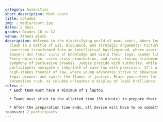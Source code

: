 ```yaml
---
category: humanities
short_description: Moot court
title: Columba
img: /_media/court.jpg
dates: 2 days
grades: Grades 10 to 12
venue: Athena Block
description: Welcome to the electrifying world of moot court, where legal minds
  clash in a battle of wit, eloquence, and strategic arguments! Picture a
  courtroom transformed into an intellectual battleground, where aspiring
  lawyers don their suits of knowledge and wield their legal acumen like swords.
  Every objection, every cross-examination, and every closing statement is a
  symphony of persuasive prowess. Judges preside with authority, while
  participants navigate a labyrinth of case law with precision. It's a
  high-stakes theater of law, where young advocates strive to showcase their
  legal prowess and ignite the flames of justice. Brace yourselves for the
  adrenaline rush, as Columba unleashes a display of legal brilliance!
rules: >-
  * Each team must have a minimum of 1 laptop.

  * Teams must stick to the allotted time (30 minute) to prepare their arguments. No extra time will be granted on any grounds.

  * After the preparation time ends, all device will have to be submitted to the managers. The devices will be handed back once it's the team's turn to present.
teamsize: 2 participants
---
```

